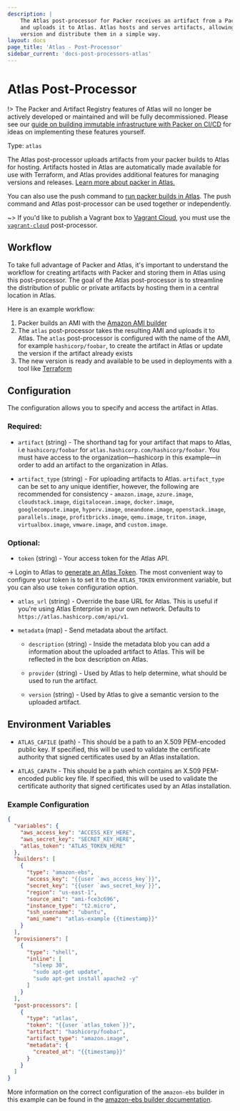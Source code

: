 ```yaml
---
description: |
    The Atlas post-processor for Packer receives an artifact from a Packer build
    and uploads it to Atlas. Atlas hosts and serves artifacts, allowing you to
    version and distribute them in a simple way.
layout: docs
page_title: 'Atlas - Post-Processor'
sidebar_current: 'docs-post-processors-atlas'
---
```


# Atlas Post-Processor

!&gt; The Packer and Artifact Registry features of Atlas will no longer be
actively developed or maintained and will be fully decommissioned.
Please see our [guide on building immutable infrastructure with
Packer on CI/CD](/guides/packer-on-cicd/) for ideas on implementing these
features yourself.

Type: `atlas`

The Atlas post-processor uploads artifacts from your packer builds to Atlas for
hosting. Artifacts hosted in Atlas are automatically made available for use
with Terraform, and Atlas provides additional features for managing
versions and releases. [Learn more about packer in
Atlas.](https://atlas.hashicorp.com/help/packer/features)

You can also use the push command to [run packer builds in
Atlas](/docs/commands/push.html). The push command and Atlas post-processor
can be used together or independently.

~&gt; If you'd like to publish a Vagrant box to [Vagrant Cloud](https://vagrantcloud.com), you must use the [`vagrant-cloud`](/docs/post-processors/vagrant-cloud.html) post-processor.

## Workflow

To take full advantage of Packer and Atlas, it's important to understand the
workflow for creating artifacts with Packer and storing them in Atlas using this
post-processor. The goal of the Atlas post-processor is to streamline the
distribution of public or private artifacts by hosting them in a central
location in Atlas.

Here is an example workflow:

1.  Packer builds an AMI with the [Amazon AMI
    builder](/docs/builders/amazon.html)
2.  The `atlas` post-processor takes the resulting AMI and uploads it to Atlas.
    The `atlas` post-processor is configured with the name of the AMI, for
    example `hashicorp/foobar`, to create the artifact in Atlas or update the
    version if the artifact already exists
3.  The new version is ready and available to be used in deployments with a
    tool like [Terraform](https://www.terraform.io)

## Configuration

The configuration allows you to specify and access the artifact in Atlas.

### Required:

-   `artifact` (string) - The shorthand tag for your artifact that maps to
    Atlas, i.e `hashicorp/foobar` for `atlas.hashicorp.com/hashicorp/foobar`.
    You must have access to the organization—hashicorp in this example—in order
    to add an artifact to the organization in Atlas.

-   `artifact_type` (string) - For uploading artifacts to Atlas.
    `artifact_type` can be set to any unique identifier, however, the following
    are recommended for consistency - `amazon.image`, `azure.image`,
    `cloudstack.image`, `digitalocean.image`, `docker.image`,
    `googlecompute.image`, `hyperv.image`, `oneandone.image`,
    `openstack.image`, `parallels.image`, `profitbricks.image`, `qemu.image`,
    `triton.image`, `virtualbox.image`, `vmware.image`, and `custom.image`.

### Optional:

-   `token` (string) - Your access token for the Atlas API.

-&gt; Login to Atlas to [generate an Atlas
Token](https://atlas.hashicorp.com/settings/tokens). The most convenient way to
configure your token is to set it to the `ATLAS_TOKEN` environment variable, but
you can also use `token` configuration option.

-   `atlas_url` (string) - Override the base URL for Atlas. This is useful if
    you're using Atlas Enterprise in your own network. Defaults to
    `https://atlas.hashicorp.com/api/v1`.

-   `metadata` (map) - Send metadata about the artifact.

    -   `description` (string) - Inside the metadata blob you can add a information
        about the uploaded artifact to Atlas. This will be reflected in the box
        description on Atlas.

    -   `provider` (string) - Used by Atlas to help determine, what should be used
        to run the artifact.

    -   `version` (string) - Used by Atlas to give a semantic version to the
        uploaded artifact.

## Environment Variables

-   `ATLAS_CAFILE` (path) - This should be a path to an X.509 PEM-encoded public key. If specified, this will be used to validate the certificate authority that signed certificates used by an Atlas installation.

-   `ATLAS_CAPATH` - This should be a path which contains an X.509 PEM-encoded public key file. If specified, this will be used to validate the certificate authority that signed certificates used by an Atlas installation.

### Example Configuration

``` json
{
  "variables": {
    "aws_access_key": "ACCESS_KEY_HERE",
    "aws_secret_key": "SECRET_KEY_HERE",
    "atlas_token": "ATLAS_TOKEN_HERE"
  },
  "builders": [
    {
      "type": "amazon-ebs",
      "access_key": "{{user `aws_access_key`}}",
      "secret_key": "{{user `aws_secret_key`}}",
      "region": "us-east-1",
      "source_ami": "ami-fce3c696",
      "instance_type": "t2.micro",
      "ssh_username": "ubuntu",
      "ami_name": "atlas-example {{timestamp}}"
    }
  ],
  "provisioners": [
    {
      "type": "shell",
      "inline": [
        "sleep 30",
        "sudo apt-get update",
        "sudo apt-get install apache2 -y"
      ]
    }
  ],
  "post-processors": [
    {
      "type": "atlas",
      "token": "{{user `atlas_token`}}",
      "artifact": "hashicorp/foobar",
      "artifact_type": "amazon.image",
      "metadata": {
        "created_at": "{{timestamp}}"
      }
    }
  ]
}
```

More information on the correct configuration of the `amazon-ebs` builder in this example can be found in the [amazon-ebs builder documentation](/docs/builders/amazon-ebs.html).
